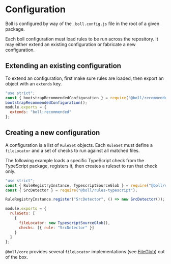 # Configuration

Boll is configured by way of the `.boll.config.js` file in the root of a given package.

Each boll configuration must load rules to be run across the repository. It may either
extend an existing configuration or fabricate a new configuration.

## Extending an existing configuration

To extend an configuration, first make sure rules are loaded, then export an object with
an `extends` key.

```js
"use strict";
const { bootstrapRecommendedConfiguration } = require("@boll/recommended");
bootstrapRecommendedConfiguration();
module.exports = {
  extends: "boll:recommended"
};
```

## Creating a new configuration

A configuration is a list of `RuleSet` objects. Each `RuleSet` must define a `fileLocator`
and a set of checks to run against all matched files.

The following example loads a specific TypeScript check from the TypeScript package, registers it, then creates a
ruleset to run that check only.

```js
"use strict";
const { RuleRegistryInstance, TypescriptSourceGlob } = require("@boll/core");
const { SrcDetector } = require("@boll/rules-typescript");

RuleRegistryInstance.register("SrcDetector", () => new SrcDetector());

module.exports = {
  ruleSets: [
    {
      fileLocator: new TypescriptSourceGlob(),
      checks: [{ rule: "SrcDetector" }]
    }
  ]
};
```

`@boll/core` provides several `fileLocator` implementations (see [FileGlob](../api/core/interfaces/fileglob)) out of the box.
